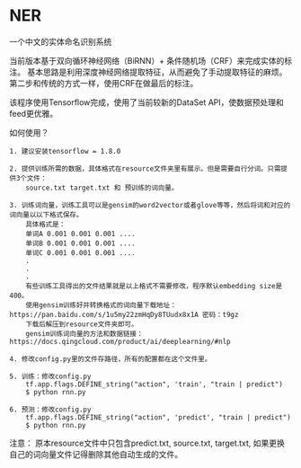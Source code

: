 # NER
一个中文的实体命名识别系统

当前版本基于双向循环神经网络（BiRNN）+ 条件随机场（CRF）来完成实体的标注。 基本思路是利用深度神经网络提取特征，从而避免了手动提取特征的麻烦。
第二步和传统的方式一样，使用CRF在做最后的标注。

该程序使用Tensorflow完成，使用了当前较新的DataSet API，使数据预处理和feed更优雅。

如何使用？

    1. 建议安装tensorflow = 1.8.0
    
    2. 提供训练所需的数据，具体格式在resource文件夹里有展示。但是需要自行分词。只需提供3个文件：
        source.txt target.txt 和 预训练的词向量。

    3. 训练词向量，训练工具可以是gensim的word2vector或者glove等等，然后将词和对应的词向量以以下格式保存。
        具体格式是： 
        单词A 0.001 0.001 0.001 ....
        单词B 0.001 0.001 0.001 ....
        单词C 0.001 0.001 0.001 ....
        .
        .
        .
        有些训练工具得出的文件结果就是以上格式不需要修改，程序默认embedding size是400。
        使用gensim训练好并转换格式的词向量下载地址：https://pan.baidu.com/s/1u5my22zmHqDy8TUudx8x1A 密码：t9gz
        下载后解压到resource文件夹即可。
        gensim训练词向量的方法和数据链接：https://docs.qingcloud.com/product/ai/deeplearning/#nlp

    4. 修改config.py里的文件存路径，所有的配置都在这个文件里。

    5. 训练：修改config.py
        tf.app.flags.DEFINE_string("action", 'train', "train | predict")
        $ python rnn.py

    6. 预测：修改config.py
        tf.app.flags.DEFINE_string("action", 'predict', "train | predict")
        $ python rnn.py


注意：
    原本resource文件中只包含predict.txt, source.txt, target.txt, 如果更换自己的词向量文件记得删除其他自动生成的文件。

